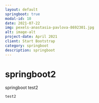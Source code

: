 ```yaml
---
layout: default
springboot: true
modal-id: 10
date: 2021-07-22
img: pexels-anastasia-pavlova-8692301.jpg
alt: image-alt
project-date: April 2021
client: Start Bootstrap
category: springboot
description: springboot
---
```

# springboot2
springboot test2
```
test2
```